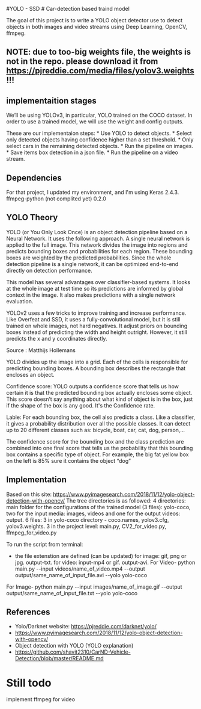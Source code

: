 #YOLO - SSD # Car-detection based traind model

The goal of this project is to write a YOLO object detector use to detect objects in both images and video streams using Deep Learning, OpenCV, ffmpeg.
## NOTE: due to too-big weights file, the weights is not in the repo. please download it from https://pjreddie.com/media/files/yolov3.weights  !!!
## implementaition stages
  We’ll be using YOLOv3, in particular, YOLO trained on the COCO dataset. 
  In order to use a trained model, we will use the weight and config outputs. 
  
  These are our implementaion steps:
    * Use YOLO to detect objects.
    * Select only detected objects having confidence higher than a set threshold.
    * Only select cars in the remaining detected objects.
    * Run the pipeline on images.
    * Save items box detection in a json file.
    * Run the pipeline on a video stream.
  
## Dependencies
For that project, I updated my environment, and I'm using Keras 2.4.3.
ffmpeg-python (not complited yet)  0.2.0

## YOLO Theory
YOLO (or You Only Look Once) is an object detection pipeline based on a Neural Network. It uses the following approach. A single neural network is applied to the full image. This network divides the image into regions and predicts bounding boxes and probabilities for each region. These bounding boxes are weighted by the predicted probabilities. Since the whole detection pipeline is a single network, it can be optimized end-to-end directly on detection performance.

This model has several advantages over classifier-based systems. It looks at the whole image at test time so its predictions are informed by global context in the image. It also makes predictions with a single network evaluation.

YOLOv2 uses a few tricks to improve training and increase performance. Like Overfeat and SSD, it uses a fully-convolutional model, but it is still trained on whole images, not hard negatives. It adjust priors on bounding boxes instead of predicting the width and height outright. However, it still predicts the x and y coordinates directly.

Source : Matthijs Hollemans

YOLO divides up the image into a grid. Each of the cells is responsible for predicting bounding boxes. A bounding box describes the rectangle that encloses an object.

Confidence score: YOLO outputs a confidence score that tells us how certain it is that the predicted bounding box actually encloses some object. This score doesn’t say anything about what kind of object is in the box, just if the shape of the box is any good. It's the Confidence rate.

Lable: For each bounding box, the cell also predicts a class. Like a classifier, it gives a probability distribution over all the possible classes. 
It can detect up to 20 different classes such as: bicycle, boat, car, cat, dog, person,…

The confidence score for the bounding box and the class prediction are combined into one final score that tells us the probability that this bounding box contains a specific type of object. For example, the big fat yellow box on the left is 85% sure it contains the object “dog”


## Implementation
Based on this site: https://www.pyimagesearch.com/2018/11/12/yolo-object-detection-with-opencv/
The tree directories is as followed:
4 directories: main folder for the configurations of the trained model (3 files): yolo-coco, two for the input media: images, videos and one for the output videos: output.
6 files: 3 in yolo-coco directory - coco.names, yolov3.cfg, yolov3.weights. 3 in the project level: main.py, CV2_for_video.py, ffmpeg_for_video.py

To run the script from terminal:
  * the file extenstion are defined (can be updated) for image: gif, png or jpg. output-txt. for video: input-mp4 or gif. output-avi.
For Video- python main.py --input videos/name_of_video.mp4 --output output/same_name_of_input_file.avi --yolo yolo-coco

For Image- python main.py --input images/name_of_image.gif --output output/same_name_of_input_file.txt --yolo yolo-coco


## References
  * Yolo/Darknet website: https://pjreddie.com/darknet/yolo/
  * https://www.pyimagesearch.com/2018/11/12/yolo-object-detection-with-opencv/
  * Object detection with YOLO (YOLO explanation)
  *  https://github.com/shavit2310/CarND-Vehicle-Detection/blob/master/README.md

# Still todo
implement ffmpeg for video
